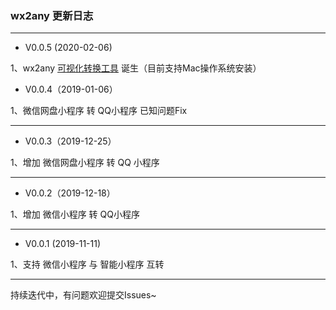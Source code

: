 ### wx2any 更新日志

---

- V0.0.5 (2020-02-06)

1、wx2any [可视化转换工具](/start/quick) 诞生（目前支持Mac操作系统安装）

- V0.0.4（2019-01-06）

1、微信网盘小程序 转 QQ小程序 已知问题Fix

---

- V0.0.3（2019-12-25）

1、增加 微信网盘小程序 转 QQ 小程序

---

- V0.0.2（2019-12-18）

1、增加 微信小程序 转 QQ小程序

---

- V0.0.1  (2019-11-11)

1、支持 微信小程序 与 智能小程序 互转

---

持续迭代中，有问题欢迎提交Issues~